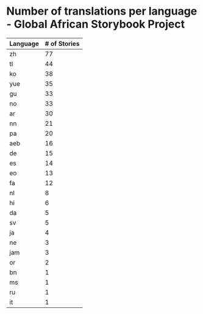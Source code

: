 # Number of translations per language - Global African Storybook Project

Language | # of Stories
-------- | ------------
zh | 77
tl | 44
ko | 38
yue | 35
gu | 33
no | 33
ar | 30
nn | 21
pa | 20
aeb | 16
de | 15
es | 14
eo | 13
fa | 12
nl | 8
hi | 6
da | 5
sv | 5
ja | 4
ne | 3
jam | 3
or | 2
bn | 1
ms | 1
ru | 1
it | 1
